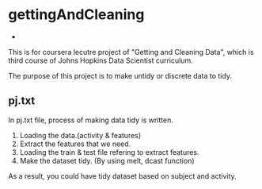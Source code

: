 # gettingAndCleaning
-

 
 This is for coursera lecutre project of "Getting and Cleaning Data", which is third course of Johns Hopkins Data Scientist curriculum. 
 
  The purpose of this project is to make untidy or discrete data to tidy. 
  
## pj.txt 

  In pj.txt file, process of making data tidy is written. 
  
  1. Loading the data.(activity & features) 
  2. Extract the features that we need.
  3. Loading the train & test file refering to extract features.
  4. Make the dataset tidy. (By using melt, dcast function)
  
  As a result, you could have tidy dataset based on subject and activity.
